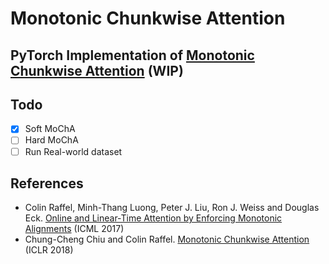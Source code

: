 # Monotonic Chunkwise Attention

## PyTorch Implementation of [Monotonic Chunkwise Attention](https://openreview.net/forum?id=Hko85plCW) (WIP)

## Todo
- [x] Soft MoChA
- [ ] Hard MoChA
- [ ] Run Real-world dataset

## References
- Colin Raffel, Minh-Thang Luong, Peter J. Liu, Ron J. Weiss and Douglas Eck. [Online and Linear-Time Attention by Enforcing Monotonic Alignments](http://arxiv.org/abs/1704.00784) (ICML 2017)
- Chung-Cheng Chiu and Colin Raffel. [Monotonic Chunkwise Attention](https://openreview.net/forum?id=Hko85plCW) (ICLR 2018)
